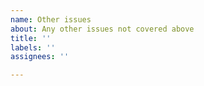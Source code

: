 ```yaml
---
name: Other issues
about: Any other issues not covered above
title: ''
labels: ''
assignees: ''

---
```



